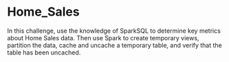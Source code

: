 # Home_Sales
In this challenge, use the knowledge of SparkSQL to determine key metrics about Home Sales data. Then use Spark to create temporary views, partition the data, cache and uncache a temporary table, and verify that the table has been uncached.
